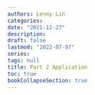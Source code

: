 ```yaml
---
authors: Lenny Lin
categories: 
date: "2021-12-27"
description:
draft: false
lastmod: "2022-07-07"
series:
tags: null
title: Part 2 Application
toc: true
bookCollapseSection: true
---
```




<!--more-->



